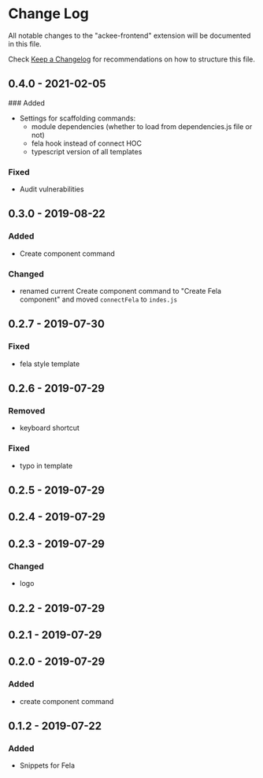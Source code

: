 # Change Log

All notable changes to the "ackee-frontend" extension will be documented in this file.

Check [Keep a Changelog](http://keepachangelog.com/) for recommendations on how to structure this file.

## 0.4.0 - 2021-02-05

### Added
- Settings for scaffolding commands:
   - module dependencies (whether to load from dependencies.js file or not)
   - fela hook instead of connect HOC
   - typescript version of all templates

### Fixed
- Audit vulnerabilities

## 0.3.0 - 2019-08-22
### Added
- Create component command

### Changed
- renamed current Create component command to "Create Fela component" and moved `connectFela` to `indes.js`

## 0.2.7 - 2019-07-30
### Fixed
- fela style template

## 0.2.6 - 2019-07-29
### Removed
- keyboard shortcut

### Fixed
- typo in template

## 0.2.5 - 2019-07-29

## 0.2.4 - 2019-07-29

## 0.2.3 - 2019-07-29
### Changed
- logo

## 0.2.2 - 2019-07-29

## 0.2.1 - 2019-07-29

## 0.2.0 - 2019-07-29
### Added
- create component command

## 0.1.2 - 2019-07-22
### Added
- Snippets for Fela
